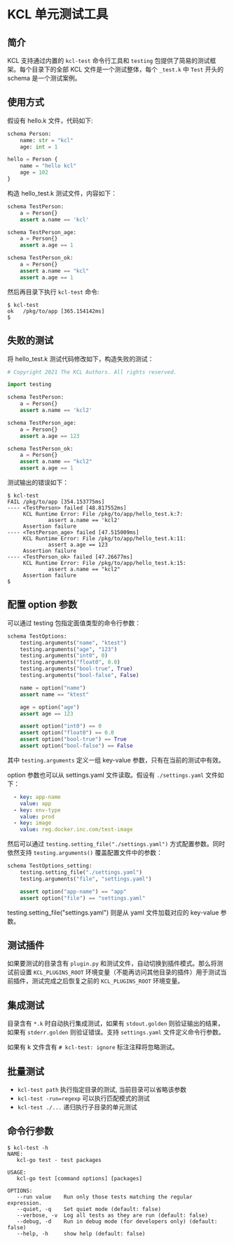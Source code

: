 # KCL 单元测试工具

## 简介

KCL 支持通过内置的 `kcl-test` 命令行工具和 `testing` 包提供了简易的测试框架。每个目录下的全部 KCL 文件是一个测试整体，每个 `_test.k` 中 `Test` 开头的 schema 是一个测试案例。

## 使用方式

假设有 hello.k 文件，代码如下:

```python
schema Person:
    name: str = "kcl"
    age: int = 1

hello = Person {
    name = "hello kcl"
    age = 102
}
```

构造 hello_test.k 测试文件，内容如下：

```python
schema TestPerson:
    a = Person{}
    assert a.name == 'kcl'

schema TestPerson_age:
    a = Person{}
    assert a.age == 1

schema TestPerson_ok:
    a = Person{}
    assert a.name == "kcl"
    assert a.age == 1
```

然后再目录下执行 `kcl-test` 命令:

```
$ kcl-test
ok   /pkg/to/app [365.154142ms]
$ 
```

## 失败的测试

将 hello_test.k 测试代码修改如下，构造失败的测试：

```python
# Copyright 2021 The KCL Authors. All rights reserved.

import testing

schema TestPerson:
    a = Person{}
    assert a.name == 'kcl2'

schema TestPerson_age:
    a = Person{}
    assert a.age == 123

schema TestPerson_ok:
    a = Person{}
    assert a.name == "kcl2"
    assert a.age == 1
```

测试输出的错误如下：

```
$ kcl-test
FAIL /pkg/to/app [354.153775ms]
---- <TestPerson> failed [48.817552ms]
     KCL Runtime Error: File /pkg/to/app/hello_test.k:7:
             assert a.name == 'kcl2'
     Assertion failure
---- <TestPerson_age> failed [47.515009ms]
     KCL Runtime Error: File /pkg/to/app/hello_test.k:11:
             assert a.age == 123
     Assertion failure
---- <TestPerson_ok> failed [47.26677ms]
     KCL Runtime Error: File /pkg/to/app/hello_test.k:15:
             assert a.name == "kcl2"
     Assertion failure
$
```

## 配置 option 参数

可以通过 testing 包指定面值类型的命令行参数：

```python
schema TestOptions:
    testing.arguments("name", "ktest")
    testing.arguments("age", "123")
    testing.arguments("int0", 0)
    testing.arguments("float0", 0.0)
    testing.arguments("bool-true", True)
    testing.arguments("bool-false", False)

    name = option("name")
    assert name == "ktest"

    age = option("age")
    assert age == 123

    assert option("int0") == 0
    assert option("float0") == 0.0
    assert option("bool-true") == True
    assert option("bool-false") == False
```

其中 `testing.arguments` 定义一组 key-value 参数，只有在当前的测试中有效。

option 参数也可以从 settings.yaml 文件读取。假设有 `./settings.yaml` 文件如下：

```yaml
  - key: app-name
    value: app
  - key: env-type
    value: prod
  - key: image
    value: reg.docker.inc.com/test-image
```

然后可以通过 `testing.setting_file("./settings.yaml")` 方式配置参数。同时依然支持 `testing.arguments()` 覆盖配置文件中的参数：

```py
schema TestOptions_setting:
    testing.setting_file("./settings.yaml")
    testing.arguments("file", "settings.yaml")

    assert option("app-name") == "app"
    assert option("file") == "settings.yaml"
```

testing.setting_file("settings.yaml") 则是从 yaml 文件加载对应的 key-value 参数。

## 测试插件

如果要测试的目录含有 `plugin.py` 和测试文件，自动切换到插件模式。那么将测试前设置 `KCL_PLUGINS_ROOT` 环境变量（不能再访问其他目录的插件）用于测试当前插件，测试完成之后恢复之前的 `KCL_PLUGINS_ROOT` 环境变量。

## 集成测试

目录含有 `*.k` 时自动执行集成测试，如果有 `stdout.golden` 则验证输出的结果，如果有 `stderr.golden` 则验证错误。支持 `settings.yaml` 文件定义命令行参数。

如果有 k 文件含有 `# kcl-test: ignore` 标注注释将忽略测试。

## 批量测试

- `kcl-test path` 执行指定目录的测试, 当前目录可以省略该参数
- `kcl-test -run=regexp` 可以执行匹配模式的测试
- `kcl-test ./...` 递归执行子目录的单元测试

## 命令行参数

```
$ kcl-test -h
NAME:
   kcl-go test - test packages

USAGE:
   kcl-go test [command options] [packages]

OPTIONS:
   --run value    Run only those tests matching the regular expression.
   --quiet, -q    Set quiet mode (default: false)
   --verbose, -v  Log all tests as they are run (default: false)
   --debug, -d    Run in debug mode (for developers only) (default: false)
   --help, -h     show help (default: false)
```
